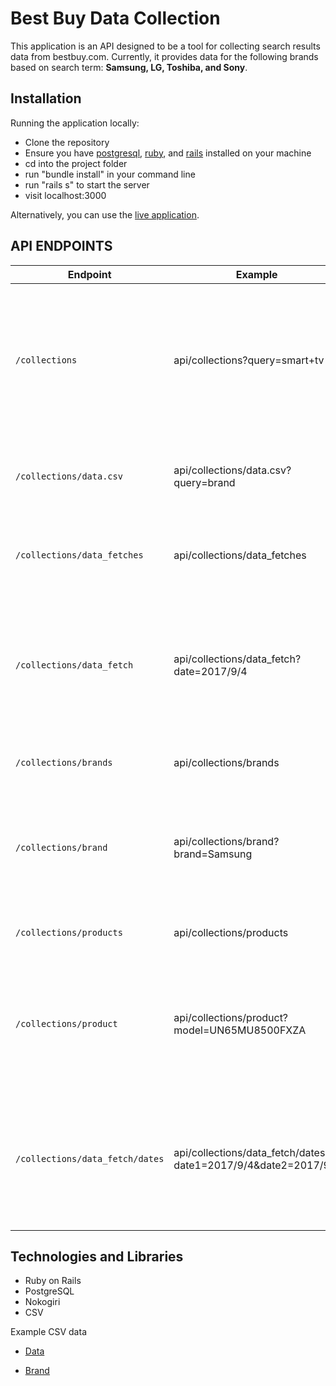 # Best Buy Data Collection

This application is an API designed to be a tool for collecting search results data from bestbuy.com. Currently, it provides data for the following brands based on search term: **Samsung, LG, Toshiba, and Sony**.


## Installation
Running the application locally:
  - Clone the repository
  - Ensure you have [postgresql](https://www.postgresql.org/download/), [ruby](https://www.ruby-lang.org/en/documentation/installation/), and [rails](http://installrails.com/) installed on your machine
  - cd into the project folder
  - run "bundle install" in your command line
  - run "rails s" to start the server
  - visit localhost:3000

Alternatively, you can use the [live application](https://best-buy-data-collection.herokuapp.com/).

## API ENDPOINTS

| Endpoint | Example | Description |
| --- | --- | --- |
| `/collections` | api/collections?query=smart+tv | Will perform data collection from bestbuy.com with search term "smart tv" and output collected data in JSON format |
| `/collections/data.csv` | api/collections/data.csv?query=brand | Will output Brand table from database into csv format |
| `/collections/data_fetches` | api/collections/data_fetches | Will output all collected data from DataFetch table in JSON format |
| `/collections/data_fetch` | api/collections/data_fetch?date=2017/9/4 | Will output all collected data from DataFetch table matching the date provided in the query string in JSON format |
| `/collections/brands` | api/collections/brands | Will output Brand table in JSON format |
| `/collections/brand` | api/collections/brand?brand=Samsung | Will output data from Brand table matching name with the provided query string in JSON format |
| `/collections/products` | api/collections/products | Will output Product table in JSON format |
| `/collections/product` | api/collections/product?model=UN65MU8500FXZA | Will output data from Product table matching model with provided query string in JSON format |
| `/collections/data_fetch/dates` | api/collections/data_fetch/dates?date1=2017/9/4&date2=2017/9/5 | Will output all collected data from DataFetch table between the dates provided in the query string in JSON format |

## Technologies and Libraries

- Ruby on Rails
- PostgreSQL
- Nokogiri
- CSV

Example CSV data

- [Data](https://github.com/jestir1234/best-buy-data/blob/master/data.csv)

- [Brand](https://github.com/jestir1234/best-buy-data/blob/master/brands.csv)
